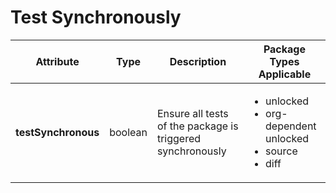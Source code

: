 # Test Synchronously

| Attribute           | Type    | Description                                                | Package Types Applicable                                                               |
| ------------------- | ------- | ---------------------------------------------------------- | -------------------------------------------------------------------------------------- |
| **testSynchronous** | boolean | Ensure all tests of the package is triggered synchronously | <ul><li>unlocked </li><li>org-dependent unlocked</li><li>source</li><li>diff</li></ul> |
